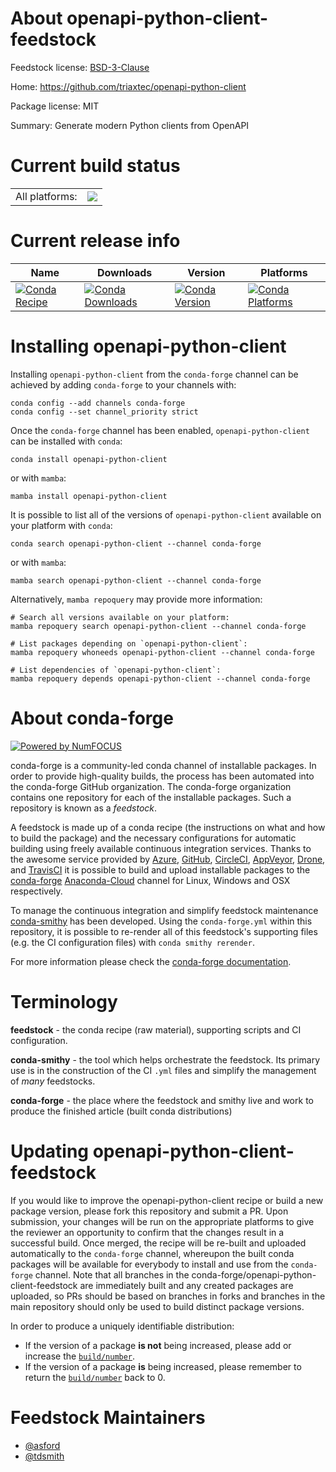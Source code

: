 About openapi-python-client-feedstock
=====================================

Feedstock license: [BSD-3-Clause](https://github.com/conda-forge/openapi-python-client-feedstock/blob/main/LICENSE.txt)

Home: https://github.com/triaxtec/openapi-python-client

Package license: MIT

Summary: Generate modern Python clients from OpenAPI

Current build status
====================


<table><tr><td>All platforms:</td>
    <td>
      <a href="https://dev.azure.com/conda-forge/feedstock-builds/_build/latest?definitionId=13660&branchName=main">
        <img src="https://dev.azure.com/conda-forge/feedstock-builds/_apis/build/status/openapi-python-client-feedstock?branchName=main">
      </a>
    </td>
  </tr>
</table>

Current release info
====================

| Name | Downloads | Version | Platforms |
| --- | --- | --- | --- |
| [![Conda Recipe](https://img.shields.io/badge/recipe-openapi--python--client-green.svg)](https://anaconda.org/conda-forge/openapi-python-client) | [![Conda Downloads](https://img.shields.io/conda/dn/conda-forge/openapi-python-client.svg)](https://anaconda.org/conda-forge/openapi-python-client) | [![Conda Version](https://img.shields.io/conda/vn/conda-forge/openapi-python-client.svg)](https://anaconda.org/conda-forge/openapi-python-client) | [![Conda Platforms](https://img.shields.io/conda/pn/conda-forge/openapi-python-client.svg)](https://anaconda.org/conda-forge/openapi-python-client) |

Installing openapi-python-client
================================

Installing `openapi-python-client` from the `conda-forge` channel can be achieved by adding `conda-forge` to your channels with:

```
conda config --add channels conda-forge
conda config --set channel_priority strict
```

Once the `conda-forge` channel has been enabled, `openapi-python-client` can be installed with `conda`:

```
conda install openapi-python-client
```

or with `mamba`:

```
mamba install openapi-python-client
```

It is possible to list all of the versions of `openapi-python-client` available on your platform with `conda`:

```
conda search openapi-python-client --channel conda-forge
```

or with `mamba`:

```
mamba search openapi-python-client --channel conda-forge
```

Alternatively, `mamba repoquery` may provide more information:

```
# Search all versions available on your platform:
mamba repoquery search openapi-python-client --channel conda-forge

# List packages depending on `openapi-python-client`:
mamba repoquery whoneeds openapi-python-client --channel conda-forge

# List dependencies of `openapi-python-client`:
mamba repoquery depends openapi-python-client --channel conda-forge
```


About conda-forge
=================

[![Powered by
NumFOCUS](https://img.shields.io/badge/powered%20by-NumFOCUS-orange.svg?style=flat&colorA=E1523D&colorB=007D8A)](https://numfocus.org)

conda-forge is a community-led conda channel of installable packages.
In order to provide high-quality builds, the process has been automated into the
conda-forge GitHub organization. The conda-forge organization contains one repository
for each of the installable packages. Such a repository is known as a *feedstock*.

A feedstock is made up of a conda recipe (the instructions on what and how to build
the package) and the necessary configurations for automatic building using freely
available continuous integration services. Thanks to the awesome service provided by
[Azure](https://azure.microsoft.com/en-us/services/devops/), [GitHub](https://github.com/),
[CircleCI](https://circleci.com/), [AppVeyor](https://www.appveyor.com/),
[Drone](https://cloud.drone.io/welcome), and [TravisCI](https://travis-ci.com/)
it is possible to build and upload installable packages to the
[conda-forge](https://anaconda.org/conda-forge) [Anaconda-Cloud](https://anaconda.org/)
channel for Linux, Windows and OSX respectively.

To manage the continuous integration and simplify feedstock maintenance
[conda-smithy](https://github.com/conda-forge/conda-smithy) has been developed.
Using the ``conda-forge.yml`` within this repository, it is possible to re-render all of
this feedstock's supporting files (e.g. the CI configuration files) with ``conda smithy rerender``.

For more information please check the [conda-forge documentation](https://conda-forge.org/docs/).

Terminology
===========

**feedstock** - the conda recipe (raw material), supporting scripts and CI configuration.

**conda-smithy** - the tool which helps orchestrate the feedstock.
                   Its primary use is in the construction of the CI ``.yml`` files
                   and simplify the management of *many* feedstocks.

**conda-forge** - the place where the feedstock and smithy live and work to
                  produce the finished article (built conda distributions)


Updating openapi-python-client-feedstock
========================================

If you would like to improve the openapi-python-client recipe or build a new
package version, please fork this repository and submit a PR. Upon submission,
your changes will be run on the appropriate platforms to give the reviewer an
opportunity to confirm that the changes result in a successful build. Once
merged, the recipe will be re-built and uploaded automatically to the
`conda-forge` channel, whereupon the built conda packages will be available for
everybody to install and use from the `conda-forge` channel.
Note that all branches in the conda-forge/openapi-python-client-feedstock are
immediately built and any created packages are uploaded, so PRs should be based
on branches in forks and branches in the main repository should only be used to
build distinct package versions.

In order to produce a uniquely identifiable distribution:
 * If the version of a package **is not** being increased, please add or increase
   the [``build/number``](https://docs.conda.io/projects/conda-build/en/latest/resources/define-metadata.html#build-number-and-string).
 * If the version of a package **is** being increased, please remember to return
   the [``build/number``](https://docs.conda.io/projects/conda-build/en/latest/resources/define-metadata.html#build-number-and-string)
   back to 0.

Feedstock Maintainers
=====================

* [@asford](https://github.com/asford/)
* [@tdsmith](https://github.com/tdsmith/)

